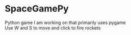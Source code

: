 # SpaceGamePy

Python game I am working on that primarily uses pygame
</br>
Use W and S to move and click to fire rockets
